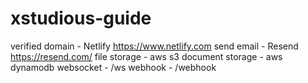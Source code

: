# xstudious-guide

verified domain - Netlify https://www.netlify.com
send email - Resend https://resend.com/
file storage - aws s3
document storage - aws dynamodb
websocket - /ws
webhook - /webhook